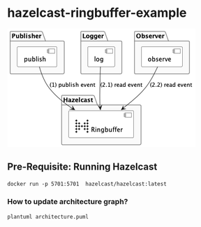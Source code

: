 # hazelcast-ringbuffer-example

![](./docs/architecture.png)

## Pre-Requisite: Running Hazelcast

```shell
docker run -p 5701:5701  hazelcast/hazelcast:latest
```

### How to update architecture graph?

```shell
plantuml architecture.puml 
```
